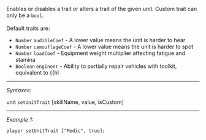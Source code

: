 Enables or disables a trait or alters a trait of the given unit. Custom trait can only be a `bool`.<br><br>
Default traits are:
* `Number` `audibleCoef` - A lower value means the unit is harder to hear
* `Number` `camouflageCoef` - A lower value means the unit is harder to spot
* `Number` `loadCoef` - Equipment weight multiplier affecting fatigue and stamina
* `Boolean` `engineer` - Ability to partially repair vehicles with toolkit, equivalent to {{hl


---
*Syntaxes:*

unit `setUnitTrait` [skillName, value, isCustom]

---
*Example 1:*

```sqf
player setUnitTrait ["Medic", true];
```